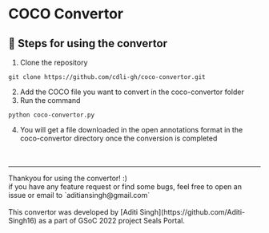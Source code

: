 # COCO Convertor

## :memo: Steps for using the convertor
1.  Clone the repository
```
git clone https://github.com/cdli-gh/coco-convertor.git
```
2.  Add the COCO file you want to convert in the coco-convertor folder
3.  Run the command
```
python coco-convertor.py
```
4.  You will get a file downloaded in the open annotations format in the coco-convertor directory once the conversion is completed
<br><br><br>
<hr>
Thankyou for using the convertor! :)<br>
if you have any feature request or find some bugs, feel free to open an issue or email to `aditiansingh@gmail.com`
<br><br>
This convertor was developed by [Aditi Singh](https://github.com/Aditi-Singh16) as a part of GSoC 2022 project Seals Portal.

